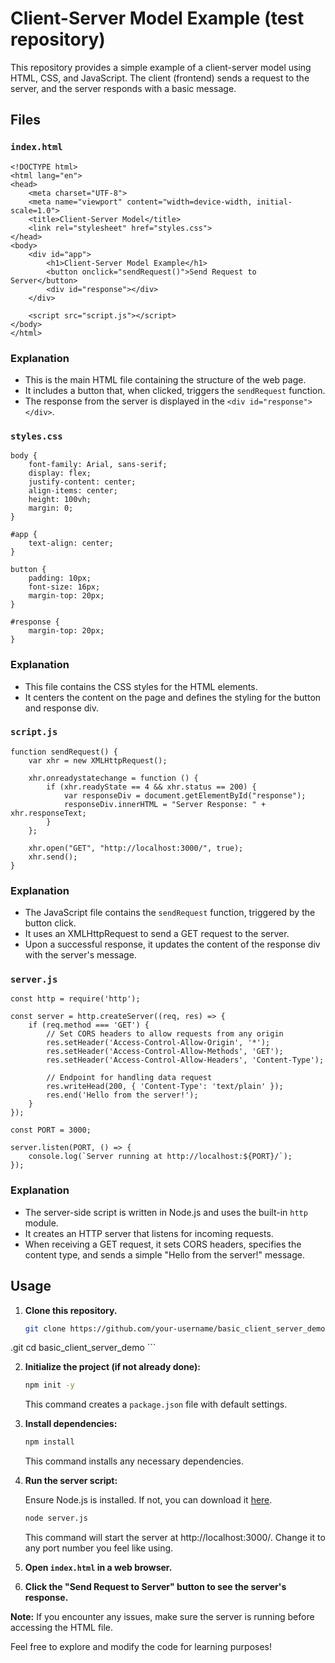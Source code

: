 # Client-Server Model Example (test repository)

This repository provides a simple example of a client-server model using HTML, CSS, and JavaScript. The client (frontend) sends a request to the server, and the server responds with a basic message.

## Files

### `index.html`

```
<!DOCTYPE html>
<html lang="en">
<head>
    <meta charset="UTF-8">
    <meta name="viewport" content="width=device-width, initial-scale=1.0">
    <title>Client-Server Model</title>
    <link rel="stylesheet" href="styles.css">
</head>
<body>
    <div id="app">
        <h1>Client-Server Model Example</h1>
        <button onclick="sendRequest()">Send Request to Server</button>
        <div id="response"></div>
    </div>

    <script src="script.js"></script>
</body>
</html>
```
### Explanation
- This is the main HTML file containing the structure of the web page.
- It includes a button that, when clicked, triggers the `sendRequest` function.
- The response from the server is displayed in the `<div id="response"></div>`.

### `styles.css`
```` 
body {
    font-family: Arial, sans-serif;
    display: flex;
    justify-content: center;
    align-items: center;
    height: 100vh;
    margin: 0;
}

#app {
    text-align: center;
}

button {
    padding: 10px;
    font-size: 16px;
    margin-top: 20px;
}

#response {
    margin-top: 20px;
}
````
### Explanation
- This file contains the CSS styles for the HTML elements.
- It centers the content on the page and defines the styling for the button and response div.

### `script.js`
````
function sendRequest() {
    var xhr = new XMLHttpRequest();

    xhr.onreadystatechange = function () {
        if (xhr.readyState == 4 && xhr.status == 200) {
            var responseDiv = document.getElementById("response");
            responseDiv.innerHTML = "Server Response: " + xhr.responseText;
        }
    };

    xhr.open("GET", "http://localhost:3000/", true);
    xhr.send();
}
````
### Explanation
- The JavaScript file contains the `sendRequest` function, triggered by the button click.
- It uses an XMLHttpRequest to send a GET request to the server.
- Upon a successful response, it updates the content of the response div with the server's message.

### `server.js`
````
const http = require('http');

const server = http.createServer((req, res) => {
    if (req.method === 'GET') {
        // Set CORS headers to allow requests from any origin
        res.setHeader('Access-Control-Allow-Origin', '*');
        res.setHeader('Access-Control-Allow-Methods', 'GET');
        res.setHeader('Access-Control-Allow-Headers', 'Content-Type');

        // Endpoint for handling data request
        res.writeHead(200, { 'Content-Type': 'text/plain' });
        res.end('Hello from the server!');
    }
});

const PORT = 3000;

server.listen(PORT, () => {
    console.log(`Server running at http://localhost:${PORT}/`);
});
````
### Explanation
- The server-side script is written in Node.js and uses the built-in `http` module.
- It creates an HTTP server that listens for incoming requests.
- When receiving a GET request, it sets CORS headers, specifies the content type, and sends a simple "Hello from the server!" message.

## Usage

1. **Clone this repository.**

    ```bash
    git clone https://github.com/your-username/basic_client_server_demo
.git
    cd basic_client_server_demo
    ```

2. **Initialize the project (if not already done):**

    ```bash
    npm init -y
    ```

    This command creates a `package.json` file with default settings.

3. **Install dependencies:**

    ```bash
    npm install
    ```

    This command installs any necessary dependencies.

4. **Run the server script:**

    Ensure Node.js is installed. If not, you can download it [here](https://nodejs.org/).

    ```bash
    node server.js
    ```

    This command will start the server at http://localhost:3000/. Change it to any port number you feel like using.

5. **Open `index.html` in a web browser.**
6. **Click the "Send Request to Server" button to see the server's response.**

**Note:** If you encounter any issues, make sure the server is running before accessing the HTML file.

Feel free to explore and modify the code for learning purposes!

